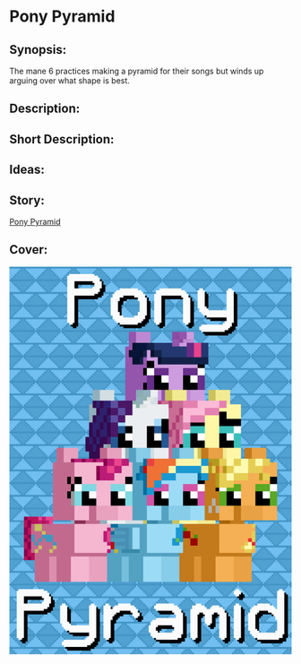 # Pony Pyramid

## Synopsis:
The mane 6 practices making a pyramid for their songs but winds up arguing over what shape is best.

## Description:


## Short Description:


## Ideas:


## Story:
[Pony Pyramid](./pony-pyramid.md)

## Cover:
![cover](./cover/cover-upscaled.png)